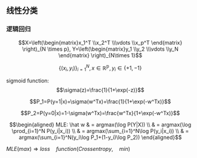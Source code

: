 ## 线性分类

### 逻辑回归

$$X=\left(\begin{matrix}x_1^T \\x_2^T  \\\vdots \\x_p^T \end{matrix} \right)_{N \times p}, Y=\left(\begin{matrix}y_1 \\y_2  \\\vdots \\y_N \end{matrix} \right)_{N\times 1}$$

$$\{(x_i, y_i)\}^N_{i=1}, x \in \mathbb{R^p}, y_i\in \{+1,-1\}$$

sigmoid function:
$$\sigma(z)=\frac{1}{1+\exp(-z)}$$

$$P_1=P(y=1|x)=\sigma(w^Tx)=\frac{1}{1+\exp(-w^Tx)}$$

$$P_2=P(y=0|x)=1-\sigma(w^Tx)=\frac{w^Tx}{1+\exp(-w^Tx)}$$


$$\begin{aligned}
    MLE: \hat w & = argmax(\log P(Y|X))
             \\ & = argmax(\log \prod_{i=1}^N P(y_i|x_i))
             \\ & = argmax(\sum_{i=1}^N\log P(y_i|x_i))
             \\ & = argmax(\sum_{i=1}^N(y_i\log P_1+(1-y_i)\log P_2))
\end{aligned}$$

$MLE(max) \Rightarrow loss \quad function(Cross entropy,\quad min)$